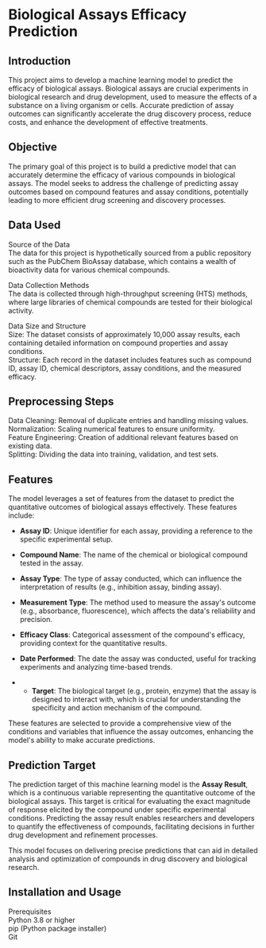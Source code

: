 # Biological Assays Efficacy Prediction
 
## Introduction
This project aims to develop a machine learning model to predict the efficacy of biological assays. Biological assays are crucial experiments in biological research and drug development, used to measure the effects of a substance on a living organism or cells. Accurate prediction of assay outcomes can significantly accelerate the drug discovery process, reduce costs, and enhance the development of effective treatments.

## Objective
The primary goal of this project is to build a predictive model that can accurately determine the efficacy of various compounds in biological assays. The model seeks to address the challenge of predicting assay outcomes based on compound features and assay conditions, potentially leading to more efficient drug screening and discovery processes.

## Data Used
Source of the Data  
The data for this project is hypothetically sourced from a public repository such as the PubChem BioAssay database, which contains a wealth of bioactivity data for various chemical compounds.  

Data Collection Methods  
The data is collected through high-throughput screening (HTS) methods, where large libraries of chemical compounds are tested for their biological activity.

Data Size and Structure  
Size: The dataset consists of approximately 10,000 assay results, each containing detailed information on compound properties and assay conditions.  
Structure: Each record in the dataset includes features such as compound ID, assay ID, chemical descriptors, assay conditions, and the measured efficacy.  

## Preprocessing Steps
Data Cleaning: Removal of duplicate entries and handling missing values.  
Normalization: Scaling numerical features to ensure uniformity.  
Feature Engineering: Creation of additional relevant features based on existing data.  
Splitting: Dividing the data into training, validation, and test sets.  

## Features
The model leverages a set of features from the dataset to predict the quantitative outcomes of biological assays effectively. These features include:

- **Assay ID**: Unique identifier for each assay, providing a reference to the specific experimental setup.
- **Compound Name**: The name of the chemical or biological compound tested in the assay.
- **Assay Type**: The type of assay conducted, which can influence the interpretation of results (e.g., inhibition assay, binding assay).
- **Measurement Type**: The method used to measure the assay's outcome (e.g., absorbance, fluorescence), which affects the data's reliability and precision.
- **Efficacy Class**: Categorical assessment of the compound's efficacy, providing context for the quantitative results.
- **Date Performed**: The date the assay was conducted, useful for tracking experiments and analyzing time-based trends.

- - **Target**: The biological target (e.g., protein, enzyme) that the assay is designed to interact with, which is crucial for understanding the specificity and action mechanism of the compound.

These features are selected to provide a comprehensive view of the conditions and variables that influence the assay outcomes, enhancing the model's ability to make accurate predictions.

## Prediction Target
The prediction target of this machine learning model is the **Assay Result**, which is a continuous variable representing the quantitative outcome of the biological assays. This target is critical for evaluating the exact magnitude of response elicited by the compound under specific experimental conditions. Predicting the assay result enables researchers and developers to quantify the effectiveness of compounds, facilitating decisions in further drug development and refinement processes.

This model focuses on delivering precise predictions that can aid in detailed analysis and optimization of compounds in drug discovery and biological research.


## Installation and Usage
Prerequisites  
Python 3.8 or higher  
pip (Python package installer)  
Git  
